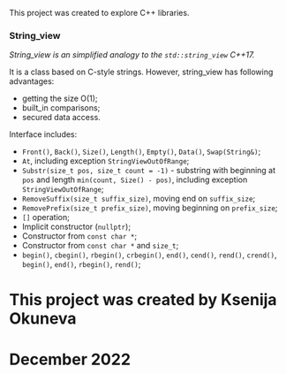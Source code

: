 This project was created to explore C++ libraries.

### String_view

*String_view is an simplified analogy to the `std::string_view` C++17.*

It is a class based on C-style strings. However, string_view has following advantages:
* getting the size O(1);
* built_in comparisons;
* secured data access.

Interface includes:
* `Front()`, `Back()`, `Size()`, `Length()`, `Empty()`, `Data()`, `Swap(String&)`; 
* `At`, including exception `StringViewOutOfRange`;
* `Substr(size_t pos, size_t count = -1)` - substring with beginning at `pos` and length `min(count, Size() - pos)`, including exception `StringViewOutOfRange`;
* `RemoveSuffix(size_t suffix_size)`, moving end on `suffix_size`;
* `RemovePrefix(size_t prefix_size)`, moving beginning on `prefix_size`;
* `[]` operation;
* Implicit constructor (`nullptr`);
* Constructor from `const char *`;
* Constructor from `const char *` and `size_t`;
* `begin()`, `cbegin()`, `rbegin()`, `crbegin()`, `end()`, `cend()`, `rend()`, `crend()`, `begin()`, `end()`, `rbegin()`, `rend()`;

# This project was created by Ksenija Okuneva 
# December 2022

